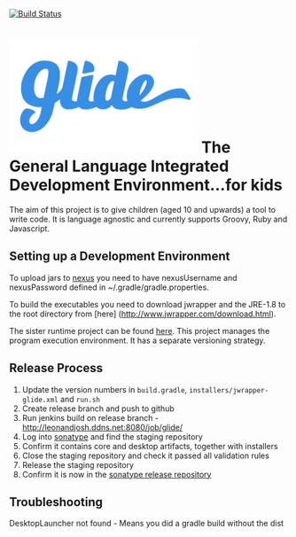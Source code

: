 [![Build Status](https://travis-ci.org/SpencerArtisan/glide.svg?branch=master)](https://travis-ci.org/SpencerArtisan/glide)

![GLIDE](./installers/glide-logo.png)
The General Language Integrated Development Environment...for kids
==================================================================

The aim of this project is to give children (aged 10 and upwards) a tool to write code.
It is language agnostic and currently supports Groovy, Ruby and Javascript.

Setting up a Development Environment
------------------------------------

To upload jars to [nexus](http://leonandjosh.ddns.net:8081/nexus) you need to have nexusUsername and nexusPassword defined in ~/.gradle/gradle.properties.

To build the executables you need to download jwrapper and the JRE-1.8 to the root directory from [here] (http://www.jwrapper.com/download.html).

The sister runtime project can be found [here](https://github.com/phil-anderson/blurp).  This project manages the program execution environment.  It has a separate versioning strategy.  

Release Process
---------------

1. Update the version numbers in ``build.gradle``, ``installers/jwrapper-glide.xml`` and ``run.sh``
2. Create release branch and push to github
3. Run jenkins build on release branch - http://leonandjosh.ddns.net:8080/job/glide/
4. Log into [sonatype](https://oss.sonatype.org/#stagingRepositories) and find the staging repository
5. Confirm it contains core and desktop artifacts, together with installers
6. Close the staging repository and check it passed all validation rules
7. Release the staging repository
8. Confirm it is now in the [sonatype release repository](https://oss.sonatype.org/#view-repositories;releases~browsestorage)


Troubleshooting
---------------
DesktopLauncher not found - Means you did a gradle build without the dist

